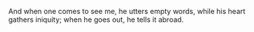 And when one comes to see me, he utters empty words, while his heart gathers iniquity; when he goes out, he tells it abroad.
